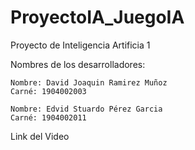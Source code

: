 # ProyectoIA_JuegoIA
 Proyecto de Inteligencia Artificia 1

Nombres de los desarrolladores:

    Nombre: David Joaquin Ramirez Muñoz
    Carné: 1904002003

    Nombre: Edvid Stuardo Pérez Garcia
    Carné: 1904002011

Link del Video